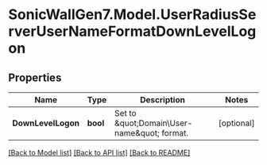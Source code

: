 # SonicWallGen7.Model.UserRadiusServerUserNameFormatDownLevelLogon

## Properties

Name | Type | Description | Notes
------------ | ------------- | ------------- | -------------
**DownLevelLogon** | **bool** | Set to \&quot;Domain\\User-name\&quot; format. | [optional] 

[[Back to Model list]](../README.md#documentation-for-models) [[Back to API list]](../README.md#documentation-for-api-endpoints) [[Back to README]](../README.md)

